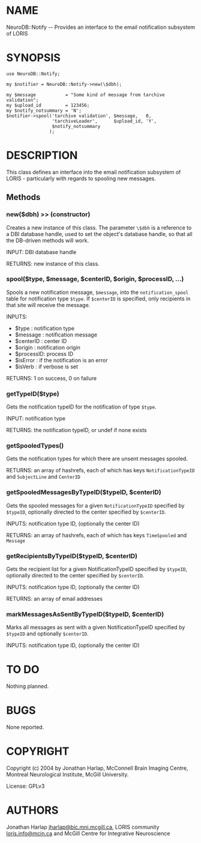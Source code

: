 # NAME

NeuroDB::Notify -- Provides an interface to the email notification subsystem
of LORIS

# SYNOPSIS

    use NeuroDB::Notify;

    my $notifier = NeuroDB::Notify->new(\$dbh);

    my $message           = "Some kind of message from tarchive validation";
    my $upload_id         = 123456;
    my $notify_notsummary = 'N';
    $notifier->spool('tarchive validation', $message,   0,
                     'tarchiveLoader',      $upload_id, 'Y',
                     $notify_notsummary
                    );

# DESCRIPTION

This class defines an interface into the email notification subsystem of
LORIS - particularly with regards to spooling new messages.

## Methods

### new($dbh) >> (constructor)

Creates a new instance of this class. The parameter `\$dbh` is a
reference to a DBI database handle, used to set the object's database
handle, so that all the DB-driven methods will work.

INPUT: DBI database handle

RETURNS: new instance of this class.

### spool($type, $message, $centerID, $origin, $processID, ...)

Spools a new notification message, `$message`, into the `notification_spool`
table for notification type `$type`. If `$centerID` is specified, only
recipients in that site will receive the message.

INPUTS:
  - $type     : notification type
  - $message  : notification message
  - $centerID : center ID
  - $origin   : notification origin
  - $processID: process ID
  - $isError  : if the notification is an error
  - $isVerb   : if verbose is set

RETURNS: 1 on success, 0 on failure

### getTypeID($type)

Gets the notification typeID for the notification of type `$type`.

INPUT: notification type

RETURNS: the notification typeID, or undef if none exists

### getSpooledTypes()

Gets the notification types for which there are unsent messages spooled.

RETURNS: an array of hashrefs, each of which has keys `NotificationTypeID` and
`SubjectLine` and `CenterID`

### getSpooledMessagesByTypeID($typeID, $centerID)

Gets the spooled messages for a given `NotificationTypeID` specified by
`$typeID`, optionally directed to the center specified by `$centerID`.

INPUTS: notification type ID, (optionally the center ID)

RETURNS: an array of hashrefs, each of which has keys `TimeSpooled` and
`Message`

### getRecipientsByTypeID($typeID, $centerID)

Gets the recipient list for a given NotificationTypeID specified by
`$typeID`, optionally directed to the center specified by `$centerID`.

INPUTS: notification type ID, (optionally the center ID)

RETURNS: an array of email addresses

### markMessagesAsSentByTypeID($typeID, $centerID)

Marks all messages as sent with a given NotificationTypeID specified by
`$typeID` and optionally `$centerID`.

INPUTS: notification type ID, (optionally the center ID)

# TO DO

Nothing planned.

# BUGS

None reported.

# COPYRIGHT

Copyright (c) 2004 by Jonathan Harlap, McConnell Brain Imaging Centre,
Montreal Neurological Institute, McGill University.

License: GPLv3

# AUTHORS

Jonathan Harlap <jharlap@bic.mni.mcgill.ca>,
LORIS community <loris.info@mcin.ca> and McGill Centre for Integrative Neuroscience
